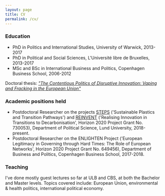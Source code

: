 ```yaml
---
layout: page
title: CV
permalink: /cv/
---
```


### Education

- PhD in Politics and International Studies, University of Warwick, 2013-2017
- PhD in Political and Social Sciences, L'Université libre de Bruxelles, 2013-2017
- MSc and BSc in International Business and Politics, Copenhagen Business School, 2006-2012

Doctoral thesis: [*"The Contentious Politics of Disruptive Innovation: Vaping and Fracking in the European Union"*](http://wrap.warwick.ac.uk/93146/)

### Academic positions held

- Postdoctoral Researcher on the projects [STEPS](http://sustainable-steps.se/) ('Sustainable Plastics and Transition Pathways') and [REINVENT](https://www.reinvent-project.eu/) ('Realising Innovation in Transitions to Decarbonisation', Horizon 2020 Project Grant No. 730053), Department of Political Science, Lund University, 2018-present.
- Postdoctoral Researcher on the ENLIGHTEN Project ('European Legitimacy in Governing through Hard Times: The Role of European Networks', Horizon 2020 Project Grant No. 649456), Department of Business and Politics, Copenhagen Business School, 2017-2018.

### Teaching

I've done mostly guest lectures so far at ULB and CBS, at both the Bachelor and Master levels. Topics covered include: European Union, environmental & health politics, international political economy.
